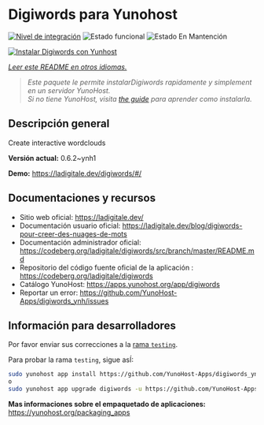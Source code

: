 <!--
Este archivo README esta generado automaticamente<https://github.com/YunoHost/apps/tree/master/tools/readme_generator>
No se debe editar a mano.
-->

# Digiwords para Yunohost

[![Nivel de integración](https://apps.yunohost.org/badge/integration/digiwords)](https://ci-apps.yunohost.org/ci/apps/digiwords/)
![Estado funcional](https://apps.yunohost.org/badge/state/digiwords)
![Estado En Mantención](https://apps.yunohost.org/badge/maintained/digiwords)

[![Instalar Digiwords con Yunhost](https://install-app.yunohost.org/install-with-yunohost.svg)](https://install-app.yunohost.org/?app=digiwords)

*[Leer este README en otros idiomas.](./ALL_README.md)*

> *Este paquete le permite instalarDigiwords rapidamente y simplement en un servidor YunoHost.*  
> *Si no tiene YunoHost, visita [the guide](https://yunohost.org/install) para aprender como instalarla.*

## Descripción general

Create interactive wordclouds

**Versión actual:** 0.6.2~ynh1

**Demo:** <https://ladigitale.dev/digiwords/#/>
## Documentaciones y recursos

- Sitio web oficial: <https://ladigitale.dev/>
- Documentación usuario oficial: <https://ladigitale.dev/blog/digiwords-pour-creer-des-nuages-de-mots>
- Documentación administrador oficial: <https://codeberg.org/ladigitale/digiwords/src/branch/master/README.md>
- Repositorio del código fuente oficial de la aplicación : <https://codeberg.org/ladigitale/digiwords>
- Catálogo YunoHost: <https://apps.yunohost.org/app/digiwords>
- Reportar un error: <https://github.com/YunoHost-Apps/digiwords_ynh/issues>

## Información para desarrolladores

Por favor enviar sus correcciones a la [rama `testing`](https://github.com/YunoHost-Apps/digiwords_ynh/tree/testing).

Para probar la rama `testing`, sigue asÍ:

```bash
sudo yunohost app install https://github.com/YunoHost-Apps/digiwords_ynh/tree/testing --debug
o
sudo yunohost app upgrade digiwords -u https://github.com/YunoHost-Apps/digiwords_ynh/tree/testing --debug
```

**Mas informaciones sobre el empaquetado de aplicaciones:** <https://yunohost.org/packaging_apps>
